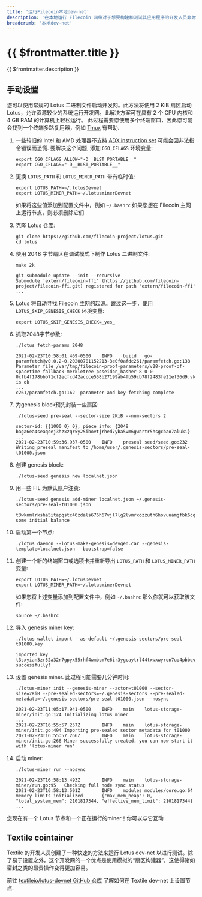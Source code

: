 ```yaml
---
title: '运行Filecoin本地dev-net'
description: '在本地运行 Filecoin 网络对于想要构建和测试其应用程序的开发人员非常有用。此页面提供有关在本地运行 Filecoin 网络的不同方法的指南.'
breadcrumb: '本地dev-net'
---
```


# {{ $frontmatter.title }}

{{ $frontmatter.description }}

## 手动设置

您可以使用常规的 Lotus 二进制文件启动开发网。此方法将使用 2 KiB 扇区启动 Lotus，允许资源较少的系统运行开发网。此解决方案可在具有 2 个 CPU 内核和 4 GB RAM 的计算机上轻松运行。
此过程需要您使用多个终端窗口，因此您可能会找到一个终端多路复用器，例如 [Tmux](https://github.com/tmux/tmux) 有帮助.

1. 一些较旧的 Intel 和 AMD 处理器不支持 [ADX instruction set](https://en.wikipedia.org/wiki/Intel_ADX) 可能会因非法指令错误而恐慌. 要解决这个问题, 添加 `CGO_CFLAGS` 环境变量:

   ```shell
   export CGO_CFLAGS_ALLOW="-D__BLST_PORTABLE__"
   export CGO_CFLAGS="-D__BLST_PORTABLE__"
   ```

1. 更换 `LOTUS_PATH` 和 `LOTUS_MINER_PATH` 带有临时值:

   ```shell
   export LOTUS_PATH=~/.lotusDevnet
   export LOTUS_MINER_PATH=~/.lotusminerDevnet
   ```

   如果将这些值添加到配置文件中，例如 `~/.bashrc` 如果您想在 Filecoin 主网上运行节点，则必须删除它们.

1. 克隆 Lotus 仓库:

   ```shell
   git clone https://github.com/filecoin-project/lotus.git
   cd lotus
   ```

1. 使用 2048 字节扇区在调试模式下制作 Lotus 二进制文件:

   ```shell with-output
   make 2k
   ```
   ```
   git submodule update --init --recursive
   Submodule 'extern/filecoin-ffi' (https://github.com/filecoin-project/filecoin-ffi.git) registered for path 'extern/filecoin-ffi'
   ...
   ```

1. Lotus 将自动寻找 Filecoin 主网的起源。跳过这一步，使用 `LOTUS_SKIP_GENESIS_CHECK` 环境变量:

   ```shell
   export LOTUS_SKIP_GENESIS_CHECK=_yes_
   ```

1. 抓取2048字节参数:

   ```shell with-output
   ./lotus fetch-params 2048
   ```
   ```
   2021-02-23T10:58:01.469-0500    INFO    build   go-paramfetch@v0.0.2-0.20200701152213-3e0f0afdc261/paramfetch.go:138  Parameter file /var/tmp/filecoin-proof-parameters/v28-proof-of-spacetime-fallback-merkletree-poseidon_hasher-8-0-0-0cfb4f178bbb71cf2ecfcd42accce558b27199ab4fb59cb78f2483fe21ef36d9.vk is ok
   ...
   c261/paramfetch.go:162  parameter and key-fetching complete
   ```

1. 为genesis block预先封装一些扇区:

   ```shell with-output
   ./lotus-seed pre-seal --sector-size 2KiB --num-sectors 2
   ```
   ```
   sector-id: {{1000 0} 0}, piece info: {2048 baga6ea4seaqoej3hzxzqr5y25ibovtjrhed7yba5vm6gwartr5hsgcbao7aluki}
   ...
   2021-02-23T10:59:36.937-0500    INFO    preseal seed/seed.go:232        Writing preseal manifest to /home/user/.genesis-sectors/pre-seal-t01000.json
   ```

1. 创建 genesis block:

   ```shell
   ./lotus-seed genesis new localnet.json
   ```

1. 用一些 FIL 为默认账户注资:

   ```shell with-output
   ./lotus-seed genesis add-miner localnet.json ~/.genesis-sectors/pre-seal-t01000.json
   ```
   ```
   t3wknmlrksha5itapqstc46zdals676h67vjl7lg2lvmrxozzuth6hovuuamgfbk6cqgha3m3qfo4fxmuhubha some initial balance
   ```

1. 启动第一个节点:

   ```shell
   ./lotus daemon --lotus-make-genesis=devgen.car --genesis-template=localnet.json --bootstrap=false
   ```

1. 创建一个新的终端窗口或选项卡并重新导出 `LOTUS_PATH` 和 `LOTUS_MINER_PATH` 变量:

   ```shell
   export LOTUS_PATH=~/.lotusDevnet
   export LOTUS_MINER_PATH=~/.lotusminerDevnet
   ```

   如果您将上述变量添加到配置文件中，例如 `~/.bashrc` 那么你就可以获取该文件:

   ```shell
   source ~/.bashrc
   ```

1. 导入 genesis miner key:

   ```shell with-output
   ./lotus wallet import --as-default ~/.genesis-sectors/pre-seal-t01000.key
   ```
   ```
   imported key t3sxyian3zr52a32r7gpyx55rhf4wmbsm7e6ir3ygcaytrl44txwxwyron7uo4pbbqvmsaek36gqbjmmpwkwga successfully!
   ```

1. 设置 genesis miner. 此过程可能需要几分钟时间:

   ```shell with-output
   ./lotus-miner init --genesis-miner --actor=t01000 --sector-size=2KiB --pre-sealed-sectors=~/.genesis-sectors --pre-sealed-metadata=~/.genesis-sectors/pre-seal-t01000.json --nosync
   ```
   ```
   2021-02-23T11:05:17.941-0500    INFO    main    lotus-storage-miner/init.go:124 Initializing lotus miner
   ...
   2021-02-23T16:55:57.257Z        INFO    main    lotus-storage-miner/init.go:494 Importing pre-sealed sector metadata for t01000
   2021-02-23T16:55:57.266Z        INFO    main    lotus-storage-miner/init.go:266 Miner successfully created, you can now start it with 'lotus-miner run'
   ```

1. 启动 miner:

   ```shell with-output
   ./lotus-miner run --nosync
   ```
   ```
   2021-02-23T16:58:13.493Z        INFO    main    lotus-storage-miner/run.go:95   Checking full node sync status
   2021-02-23T16:58:13.501Z        INFO    modules modules/core.go:64      memory limits initialized       {"max_mem_heap": 0, "total_system_mem": 2101817344, "effective_mem_limit": 2101817344}
   ...
   ```

您现在有一个 Lotus 节点和一个正在运行的miner！你可以与它互动

## Textile cointainer

Textile 的开发人员创建了一种快速的方法来运行 Lotus dev-net 以进行测试。除了易于设置之外，这个开发网的一个优点是使用模拟的“扇区构建器”，这使得诸如密封之类的昂贵操作变得更加容易。

前往 [textileio/lotus-devnet GitHub 仓库](https://github.com/textileio/lotus-devnet) 了解如何在 Textile dev-net 上设置节点.
